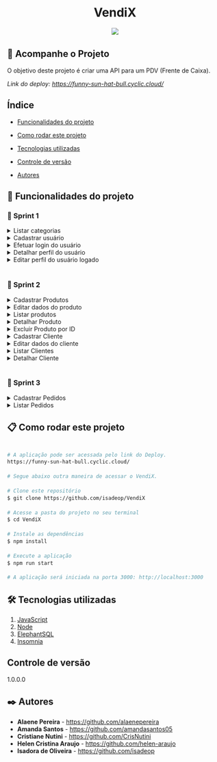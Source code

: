 <h1 align="center"> VendiX </h1>
<p align="center">
<img loading="lazy" src="http://img.shields.io/static/v1?label=STATUS&message=EM%20DESENVOLVIMENTO&color=GREEN&style=for-the-badge"/>
</p>

## 🚀 Acompanhe o Projeto

O objetivo deste projeto é criar uma API para um PDV (Frente de Caixa).

<i>Link do deploy: https://funny-sun-hat-bull.cyclic.cloud/</i>

<!--
<p>Este projeto foi proposto como desafio final do curso de Desenvolvimento de Software com Foco em Backend, ofertado pela Cubos Academy em parceria com o Ifood.</p>

<i>Trello utilizado pelo grupo: https://trello.com/b/UznHg8RW/five-devs-desenvolvimento-pdv</i> -->

## Índice

- <a href="#hammer-funcionalidades-do-projeto"> Funcionalidades do projeto </a>

- <a href="#📋-como-rodar-este-projeto"> Como rodar este projeto</a>

- <a href="#🛠️-tecnologias-utilizadas">Tecnologias utilizadas</a>

- <a href="#controle-de-versão"> Controle de versão </a>

- <a href="#✒️-autores"> Autores </a>

## :hammer: Funcionalidades do projeto
<h3> 📌 Sprint 1 </h3>

<details>
<summary>  Listar categorias </summary>

`GET` `/categoria`

<i>https://funny-sun-hat-bull.cyclic.cloud/categoria</i>

Permite listar todas as categorias dos produtos cadastradas no banco de dados.

 <p> * Informática  * Celulares  * Beleza e Perfumaria * Mercado * Livros e Papelaria * Brinquedos * Moda * Bebê * Jogos

![respostaListarCategorias](./src/assets/respostaListarCategorias.png)
</details>

<details>
<summary>   Cadastrar usuário</summary>
 
`POST` `/usuario`

<i>https://funny-sun-hat-bull.cyclic.cloud/usuario</i>

Esta funcionalidade será utilizada para cadastrar um novo usuário no sistema.

![CadastrarUsuario](./src/assets/CadastrarUsuario.png)
</details>

<details>
<summary>   Efetuar login do usuário </summary>
 
`POST` `/login`

<i>https://funny-sun-hat-bull.cyclic.cloud/login</i>

Esta funcionalidade permite o usuário cadastrado realizar o login no sistema.

![Login](./src/assets/Login.png)

⚠️ Para detalhar ou editar o perfil do usuário será exigido um token de autenticação no header da requisição
</details>

<details>
<summary>   Detalhar perfil do usuário </summary>
`GET` `/usuario`

<i>https://funny-sun-hat-bull.cyclic.cloud/usuario</i>

Essa funcionalidade permite o usuário logado a visualizar os dados do seu próprio perfil, de acordo com a validação do token de autenticação.

![respostaDetalharUsuario](./src/assets/respostaDetalharUsuario.png)
</details>

<details>
<summary>   Editar perfil do usuário logado</summary>
`PUT` `/usuario`:

<i>https://funny-sun-hat-bull.cyclic.cloud/usuario</i>

Essa funcionalidade permite o usuário logado atualizar informações de seu próprio cadastro, de acordo com a validação do token de autenticação.

![editarUsuario](./src/assets/editarUsuario.png)
</details>
<br>
<h3> 📌 Sprint 2 </h3>

<details>
<summary>   Cadastrar Produtos</summary>
 
`POST` `/produto` 

Permite ao usuário logado cadastrar um novo produto no sistema. É possivel tambem vincular uma imagem a um produto.

</details>

<details>
<summary>   Editar dados do produto </summary>
 
`PUT` `/produto/:id`

 Permite o usuário logado a atualizar as informações de um produto cadastrado.
</details>

<details>
<summary>   Listar produtos </summary>
 
`GET` `/produto`

Essa é a rota que será chamada quando o usuário logado quiser listar todos os produtos cadastrados
</details>

<details>
<summary>   Detalhar Produto </summary>
 
`GET` `/produto/:id`

Permite o usuário logado obter um de seus produtos cadastrados, pesquisando pelo id.
</details>

<details>
  <summary>   Excluir Produto por ID </summary>
 
  `DELETE` `/produto/:id`
  
   Essa é a rota que será chamada quando o usuário logado quiser excluir um de seus produtos cadastrados.
</details>

<details>
   <summary>  Cadastrar Cliente </summary>
 
   `POST` `/cliente`

   Permite usuário logado cadastrar um novo cliente no sistema.
</details>

<details>
   <summary>Editar dados do cliente</summary>
 
  `PUT` `/cliente/:id`

  Permite o usuário realizar atualização de um cliente cadastrado.
</details>

<details>
   <summary>Listar Clientes</summary>
 
  `GET` `/cliente`

  Essa é a rota que será chamada quando o usuário logado quiser listar todos os clientes cadastrados.
</details>

<details>
   <summary> Detalhar Cliente </summary>
 
  `GET` `/cliente/:id`

  Essa é a rota que será chamada quando o usuário logado quiser obter um de seus clientes cadastrados.
</details>

<br>
<h3> 📌 Sprint 3 </h3>
<details>
   <summary>Cadastrar Pedidos</summary>
 
  `POST` `/pedido`

  Permite cadastrar um novo pedido no sistema.  Após o pedido ser registrado, será enviado um e-mail para o cliente notificando que o pedido foi efetuado com sucesso.   
</details>

<details>
   <summary>Listar Pedidos</summary>
 
  `GET` `/pedido`

  Permite listar todos os pedidos cadastrados. É possível listar todos os pedidos efetuados, e tambem filtrar os pedidos realizados por um determinado cliente pelo cliente_id. 
</details>



## 📋 Como rodar este projeto

```bash

# A aplicação pode ser acessada pelo link do Deploy.
https://funny-sun-hat-bull.cyclic.cloud/

# Segue abaixo outra maneira de acessar o VendiX.

# Clone este repositório
$ git clone https://github.com/isadeop/VendiX

# Acesse a pasta do projeto no seu terminal
$ cd VendiX

# Instale as dependências
$ npm install

# Execute a aplicação
$ npm run start

# A aplicação será iniciada na porta 3000: http://localhost:3000


```

## 🛠️ Tecnologias utilizadas

1. [JavaScript](https://developer.mozilla.org/pt-BR/docs/Web/JavaScript)
2. [Node](https://nodejs.org/pt-br/about)
3. [ElephantSQL](https://www.elephantsql.com/docs/index.html)
4. [Insomnia](https://docs.insomnia.rest/insomnia/get-started)

## Controle de versão

1.0.0.0

## ✒️ Autores

- **Alaene Pereira** - https://github.com/alaenepereira
- **Amanda Santos** - https://github.com/amandasantos05
- **Cristiane Nutini** - https://github.com/CrisNutini
- **Helen Cristina Araujo** - https://github.com/helen-araujo
- **Isadora de Oliveira** - https://github.com/isadeop
